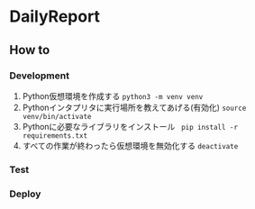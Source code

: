 # DailyReport 

## How to 

### Development

1. Python仮想環境を作成する
   `python3 -m venv venv`
2. Pythonインタプリタに実行場所を教えてあげる(有効化)
   `source venv/bin/activate`
3. Pythonに必要なライブラリをインストール
   ` pip install -r requirements.txt`
4. すべての作業が終わったら仮想環境を無効化する
   `deactivate`

### Test

### Deploy 
